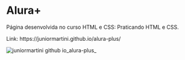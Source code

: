<h1>Alura+</h1>
<p>Página desenvolvida no curso HTML e CSS: Praticando HTML e CSS.</p>

<p>Link: https://juniormartini.github.io/alura-plus/</p>


![juniormartini github io_alura-plus_](https://user-images.githubusercontent.com/116317572/204530938-318a9f51-a87d-4329-8ebb-49e74e0e6c72.png)
